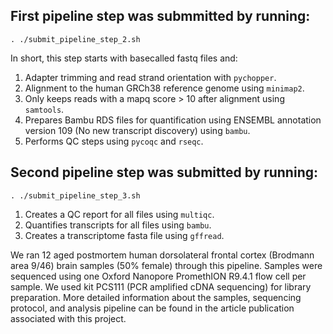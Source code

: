 ## First pipeline step was submmitted by running:
`. ./submit_pipeline_step_2.sh`

In short, this step starts with basecalled fastq files and:
  1) Adapter trimming and read strand orientation with `pychopper`.
  2) Alignment to the human GRCh38 reference genome using `minimap2`.
  3) Only keeps reads with a mapq score > 10 after alignment using `samtools`.
  4) Prepares Bambu RDS files for quantification using ENSEMBL annotation version 109 (No new transcript discovery) using `bambu`.
  5) Performs QC steps using `pycoqc` and `rseqc`.

## Second pipeline step was submitted by running: 
`. ./submit_pipeline_step_3.sh`
  1) Creates a QC report for all files using `multiqc`.
  2) Quantifies transcripts for all files using `bambu`.
  3) Creates a transcriptome fasta file using `gffread`.


We ran 12 aged postmortem human dorsolateral frontal cortex (Brodmann area 9/46) brain samples (50% female) through this pipeline. Samples were sequenced using
one Oxford Nanopore PromethION R9.4.1 flow cell per sample. We used kit PCS111 (PCR amplified cDNA sequencing) for library preparation. More detailed information about 
the samples, sequencing protocol, and analysis pipeline can be found in the article publication associated with this project.
